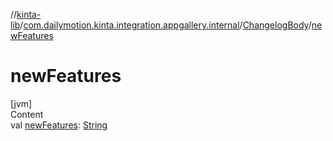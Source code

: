 //[kinta-lib](../../../index.md)/[com.dailymotion.kinta.integration.appgallery.internal](../index.md)/[ChangelogBody](index.md)/[newFeatures](new-features.md)



# newFeatures  
[jvm]  
Content  
val [newFeatures](new-features.md): [String](https://kotlinlang.org/api/latest/jvm/stdlib/kotlin/-string/index.html)  



